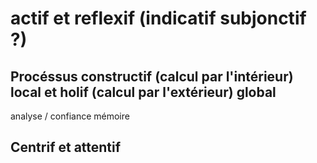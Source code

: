 # actif et reflexif (indicatif subjonctif ?)

## Procéssus constructif (calcul par l'intérieur) local et holif (calcul par l'extérieur) global

analyse / confiance mémoire

## Centrif et attentif

